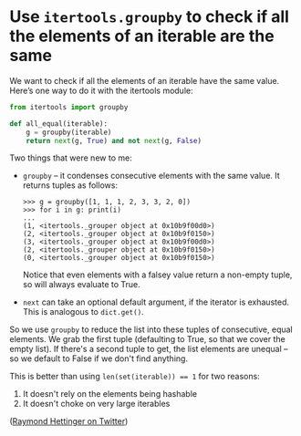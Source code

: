 # Use `itertools.groupby` to check if all the elements of an iterable are the same

We want to check if all the elements of an iterable have the same value. Here’s one way to do it with the itertools module:

```python
from itertools import groupby

def all_equal(iterable):
    g = groupby(iterable)
    return next(g, True) and not next(g, False)
```

Two things that were new to me:

*   `groupby` – it condenses consecutive elements with the same value.  It returns tuples as follows:

    ```pycon
    >>> g = groupby([1, 1, 1, 2, 3, 3, 2, 0])
    >>> for i in g: print(i)
    ...
    (1, <itertools._grouper object at 0x10b9f00d0>)
    (2, <itertools._grouper object at 0x10b9f0150>)
    (3, <itertools._grouper object at 0x10b9f00d0>)
    (2, <itertools._grouper object at 0x10b9f0150>)
    (0, <itertools._grouper object at 0x10b9f0150>)
    ```

    Notice that even elements with a falsey value return a non-empty tuple, so will always evaluate to True.

*   `next` can take an optional default argument, if the iterator is exhausted.  This is analogous to `dict.get()`.

So we use `groupby` to reduce the list into these tuples of consecutive, equal elements.  We grab the first tuple (defaulting to True, so that we cover the empty list). If there's a second tuple to get, the list elements are unequal – so we default to False if we don't find anything.

This is better than using `len(set(iterable)) == 1` for two reasons:

1.  It doesn't rely on the elements being hashable
2.  It doesn't choke on very large iterables

([Raymond Hettinger on Twitter](https://twitter.com/raymondh/status/706646593886248960))